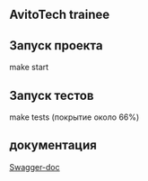 ## AvitoTech trainee

## Запуск проекта
make start

## Запуск тестов
make tests (покрытие около 66%)

## документация 
[Swagger-doc](http://localhost:9000/docs)